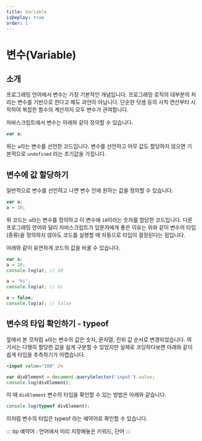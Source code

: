 ```yaml
---
title: Variable
isDeploy: true
order: 1
---
```


# 변수(Variable)

## 소개

프로그래밍 언어에서 변수는 가장 기본적인 개념입니다. 프로그래밍 로직의 대부분의 처리는 변수를 기반으로 한다고 해도 과언이 아닙니다. 단순한 덧셈 등의 사칙 연산부터 시작하여 복잡한 함수의 계산까지 모두 변수가 관여합니다.

자바스크립트에서 변수는 아래와 같이 정의할 수 있습니다.

```js
var a;
```

위는 `a`라는 변수를 선언한 코드입니다. 변수를 선언하고 아무 값도 할당하지 않으면 기본적으로 `undefined` 라는 초기값을 가집니다.

## 변수에 값 할당하기

일반적으로 변수를 선언하고 나면 변수 안에 원하는 값을 정의할 수 있습니다.

```js
var a;
a = 10;
```

위 코드는 `a`라는 변수를 정의하고 이 변수에 `10`이라는 숫자를 할당한 코드입니다. 다른 프로그래밍 언어와 달리 자바스크립트가 입문자에게 좋은 이유는 위와 같이 변수의 타입(종류)을 정의하지 않아도 코드를 실행할 때 자동으로 타입이 결정된다는 점입니다.

아래와 같이 유연하게 코드의 값을 바꿀 수 있습니다.

```js
var a;
a = 10;
console.log(a); // 10

a = 'hi';
console.log(a); // hi

a = false;
console.log(a); // false
```

## 변수의 타입 확인하기 - typeof

앞에서 본 것처럼 `a`라는 변수의 값은 숫자, 문자열, 진위 값 순서로 변경되었습니다. 여기서는 다행히 할당한 값을 쉽게 구분할 수 있었지만 실제로 코딩하다보면 아래와 같이 쉽게 타입을 추측하기가 어렵습니다.

```html
<input value="100" />
```

```js
var divElement = document.querySelector('input').value;
console.log(divElement);
```

이 때 `divElement` 변수의 타입을 확인할 수 있는 방법은 아래와 같습니다.

```js
console.log(typeof divElement);
```

이처럼 변수의 타입은 typeof 라는 예약어로 확인할 수 있습니다.

::: tip
예약어 : 언어에서 미리 지정해놓은 키워드, 단어
:::
